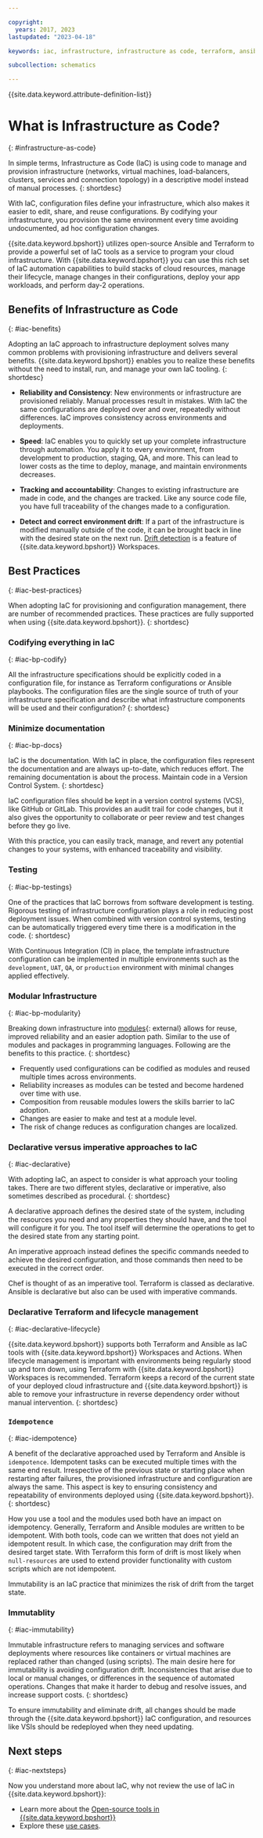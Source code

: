 ```yaml
---

copyright:
  years: 2017, 2023
lastupdated: "2023-04-18"

keywords: iac, infrastructure, infrastructure as code, terraform, ansible

subcollection: schematics

---
```


{{site.data.keyword.attribute-definition-list}}

# What is Infrastructure as Code?
{: #infrastructure-as-code}

In simple terms, Infrastructure as Code (IaC) is using code to manage and provision infrastructure (networks, virtual machines, load-balancers, clusters, services and connection topology) in a descriptive model instead of manual processes.
{: shortdesc}

With IaC, configuration files define your infrastructure, which also makes it easier to edit, share, and reuse configurations. By codifying your infrastructure, you provision the same environment every time avoiding undocumented, ad hoc configuration changes.

{{site.data.keyword.bpshort}} utilizes open-source Ansible and Terraform to provide a powerful set of IaC tools as a service to program your cloud infrastructure. With {{site.data.keyword.bpshort}} you can use this rich set of IaC automation capabilities to build stacks of cloud resources, manage their lifecycle, manage changes in their configurations, deploy your app workloads, and perform day-2 operations.

## Benefits of Infrastructure as Code
{: #iac-benefits}

Adopting an IaC approach to infrastructure deployment solves many common problems with provisioning infrastructure and delivers several benefits. {{site.data.keyword.bpshort}} enables you to realize these benefits without the need to install, run, and manage your own IaC tooling.
{: shortdesc}

- **Reliability and Consistency**: New environments or infrastructure are provisioned reliably. Manual processes result in mistakes. With IaC the same configurations are deployed over and over, repeatedly without differences. IaC improves consistency across environments and deployments.

- **Speed**: IaC enables you to quickly set up your complete infrastructure through automation. You apply it to every environment, from development to production, staging, QA, and more. This can lead to lower costs as the time to deploy, manage, and maintain environments decreases.

- **Tracking and accountability**: Changes to existing infrastructure are made in code, and the changes are tracked. Like any source code file, you have full traceability of the changes made to a configuration.

- **Detect and correct environment drift**: If a part of the infrastructure is modified manually outside of the code, it can be brought back in line with the desired state on the next run. [Drift detection](/docs/schematics?topic=schematics-drift-note) is a feature of {{site.data.keyword.bpshort}} Workspaces. 

## Best Practices 
{: #iac-best-practices}

When adopting IaC for provisioning and configuration management, there are number of recommended practices. These practices are fully supported when using {{site.data.keyword.bpshort}}.
{: shortdesc}

### Codifying everything in IaC
{: #iac-bp-codify}

All the infrastructure specifications should be explicitly coded in a configuration file, for instance as Terraform configurations or Ansible playbooks. The configuration files are the single source of truth of your infrastructure specification and describe what infrastructure components will be used and their configuration?
{: shortdesc}

### Minimize documentation
{: #iac-bp-docs}

IaC is the documentation. With IaC in place, the configuration files represent the documentation and are always up-to-date, which reduces effort. The remaining documentation is about the process.
Maintain code in a Version Control System.
{: shortdesc}

IaC configuration files should be kept in a version control systems (VCS), like GitHub or GitLab. This provides an audit trail for code changes, but it also gives the opportunity to collaborate or peer review and test changes before they go live.

With this practice, you can easily track, manage, and revert any potential changes to your systems, with enhanced traceability and visibility.

### Testing
{: #iac-bp-testings} 

One of the practices that IaC borrows from software development is testing. Rigorous testing of infrastructure configuration plays a role in reducing post deployment issues. When combined with version control systems, testing can be automatically triggered every time there is a modification in the code.
{: shortdesc}

With Continuous Integration (CI) in place, the template infrastructure configuration can be implemented in multiple environments such as the `development`, `UAT`, `QA`, or `production` environment with minimal changes applied effectively.

### Modular Infrastructure
{: #iac-bp-modularity}

Breaking down infrastructure into [modules](https://github.com/terraform-ibm-modules/documentation){: external} allows for reuse, improved reliability and an easier adoption path. Similar to the use of modules and packages in programming languages. Following are the benefits to this practice.
{: shortdesc}

- Frequently used configurations can be codified as modules and reused multiple times across environments.
- Reliability increases as modules can be tested and become hardened over time with use.
- Composition from reusable modules lowers the skills barrier to IaC adoption.
- Changes are easier to make and test at a module level.
- The risk of change reduces as configuration changes are localized.

### Declarative versus imperative approaches to IaC
{: #iac-declarative}

With adopting IaC, an aspect to consider is what approach your tooling takes. There are two different styles, declarative or imperative, also sometimes described as procedural.
{: shortdesc}

A declarative approach defines the desired state of the system, including the resources you need and any properties they should have, and the tool will configure it for you. The tool itself will determine the operations to get to the desired state from any starting point. 

An imperative approach instead defines the specific commands needed to achieve the desired configuration, and those commands then need to be executed in the correct order. 

Chef is thought of as an imperative tool. Terraform is classed as declarative. Ansible is declarative but also can be used with imperative commands. 

### Declarative Terraform and lifecycle management
{: #iac-declarative-lifecycle}

{{site.data.keyword.bpshort}} supports both Terraform and Ansible as IaC tools with {{site.data.keyword.bpshort}} Workspaces and Actions. When lifecycle management is important with environments being regularly stood up and torn down, using Terraform with {{site.data.keyword.bpshort}} Workspaces is recommended. Terraform keeps a record of the current state of your deployed cloud infrastructure and {{site.data.keyword.bpshort}} is able to remove your infrastructure in reverse dependency order without manual intervention.
{: shortdesc}

### `Idempotence`
{: #iac-idempotence}

A benefit of the declarative approached used by Terraform and Ansible is `idempotence`. Idempotent tasks can be executed multiple times with the same end result. Irrespective of the previous state or starting place when restarting after failures, the provisioned infrastructure and configuration are always the same. This aspect is key to ensuring consistency and repeatability of environments deployed using {{site.data.keyword.bpshort}}. 
{: shortdesc}

How you use a tool and the modules used both have an impact on idempotency. Generally, Terraform and Ansible modules are written to be idempotent. With both tools, code can we written that does not yield an idempotent result. In which case, the configuration may drift from the desired target state. With Terraform this form of drift is most likely when `null-resources` are used to extend provider functionality with custom scripts which are not idempotent.

Immutability is an IaC practice that minimizes the risk of drift from the target state. 
 
### Immutablity
{: #iac-immutability}

Immutable infrastructure refers to managing services and software deployments where resources like containers or virtual machines are replaced rather than changed (using scripts). The main desire here for immutability is avoiding configuration drift. Inconsistencies that arise due to local or manual changes, or differences in the sequence of automated operations. Changes that make it harder to debug and resolve issues, and increase support costs.
{: shortdesc}

To ensure immutability and eliminate drift, all changes should be made through the {{site.data.keyword.bpshort}} IaC configuration, and resources like VSIs should be redeployed when they need updating. 

## Next steps
{: #iac-nextsteps}

Now you understand more about IaC, why not review the use of IaC in {{site.data.keyword.bpshort}}: 
- Learn more about the [Open-source tools in {{site.data.keyword.bpshort}}](/docs/schematics?topic=schematics-schematics-open-projects)
- Explore these [use cases](/docs/schematics?topic=schematics-how-it-works).
